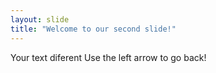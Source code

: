 ```yaml
---
layout: slide
title: "Welcome to our second slide!"
---
```

Your text diferent
Use the left arrow to go back!
